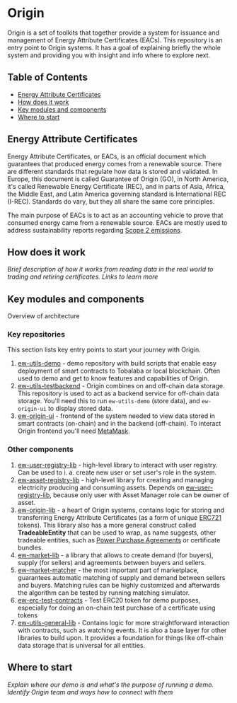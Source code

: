 # Origin
Origin is a set of toolkits that together provide a system for issuance and management of Energy Attribute Certificates (EACs). This repository is an entry point to Origin systems. It has a goal of explaining briefly the whole system and providing you with insight and info where to explore next. 

## Table of Contents
- [Energy Attribute Certificates](#energy-attribute-certificates)
- [How does it work](#how-does-it-work)
- [Key modules and components](#key-modules-and-components)
- [Where to start](#where-to-start)

## Energy Attribute Certificates
Energy Attribute Certificates, or EACs, is an official document which guarantees that produced energy comes from a renewable source. There are different standards that regulate how data is stored and validated. In Europe, this document is called Guarantee of Origin (GO), in North America, it's called Renewable Energy Certificate (REC), and in parts of Asia, Africa, the Middle East, and Latin America governing standard is International REC (I-REC). Standards do vary, but they all share the same core principles. 

The main purpose of EACs is to act as an accounting vehicle to prove that consumed energy came from a renewable source. EACs are mostly used to address sustainability reports regarding [Scope 2 emissions](https://en.wikipedia.org/wiki/Carbon_emissions_reporting#Scope_2:_Electricity_indirect_GHG_emissions).

## How does it work
_Brief description of how it works from reading data in the real world to trading and retiring certificates. Links to learn more_

## Key modules and components
Overview of architecture

### Key repositories

This section lists key entry points to start your journey with Origin. 

1. [ew-utils-demo](https://github.com/energywebfoundation/ew-utils-demo) - demo repository with build scripts that enable easy deployment of smart contracts to Tobalaba or local blockchain. Often used to demo and get to know features and capabilities of Origin. 
2. [ew-utils-testbackend](https://github.com/energywebfoundation/ew-utils-testbackend) - Origin combines on and off-chain data storage. This repository is used to act as a backend service for off-chain data storage. You'll need this to run `ew-utils-demo` (store data), and `ew-origin-ui` to display stored data. 
3. [ew-origin-ui](https://github.com/energywebfoundation/ew-origin-ui) - frontend of the system needed to view data stored in smart contracts (on-chain) and in the backend (off-chain). To interact Origin frontend you'll need [MetaMask](https://metamask.io).

### Other components

1. [ew-user-registry-lib](https://github.com/energywebfoundation/ew-user-registry-lib) - high-level library to interact with user registry. Can be used to i. a. create new user or set user's role in the system.
2. [ew-asset-registry-lib](https://github.com/energywebfoundation/ew-asset-registry-lib) - high-level library for creating and managing electricity producing and consuming assets. Depends on [ew-user-registry-lib](https://github.com/energywebfoundation/ew-user-registry-lib), because only user with Asset Manager role can be owner of asset. 
3. [ew-origin-lib](https://github.com/energywebfoundation/ew-origin-lib) - a heart of Origin systems, contains logic for storing and transferring Energy Attribute Certificates (as a form of unique [ERC721](http://erc721.org/) tokens). This library also has a more general construct called **TradeableEntity** that can be used to wrap, as name suggests, other tradeable entities, such as [Power Purchase Agreements](https://en.wikipedia.org/wiki/Power_purchase_agreement) or certificate bundles.
4. [ew-market-lib](https://github.com/energywebfoundation/ew-market-lib/) - a library that allows to create demand (for buyers), supply (for sellers) and agreements between buyers and sellers.
5. [ew-market-matcher](https://github.com/energywebfoundation/ew-market-matcher) - the most important part of marketplace, guarantees automatic matching of supply and demand between sellers and buyers. Matching rules can be highly customized and afterwards the algorithm can be tested by running matching simulator.
6. [ew-erc-test-contracts](https://github.com/energywebfoundation/ew-erc-test-contracts) - Test ERC20 token for demo purposes, especially for doing an on-chain test purchase of a certificate using tokens
7. [ew-utils-general-lib](https://github.com/energywebfoundation/ew-utils-general-lib) - Contains logic for more straightforward interaction with contracts, such as watching events. It is also a base layer for other libraries to build upon. It provides a foundation for things like off-chain data storage that is universal for all entities.

## Where to start
_Explain where our demo is and what's the purpose of running a demo. Identify Origin team and ways how to connect with them_
